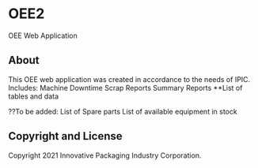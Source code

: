 # OEE2
OEE Web Application

## About

This OEE web application was created in accordance to the needs of IPIC. 
Includes:
   Machine Downtime
   Scrap Reports
   Summary Reports
   **List of tables and data

??To be added:
   List of Spare parts
   List of available equipment in stock

## Copyright and License

Copyright 2021 Innovative Packaging Industry Corporation.
